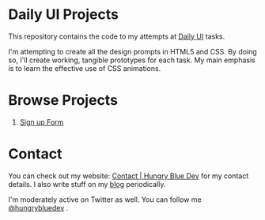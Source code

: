 # Daily UI Projects

This repository contains the code to my attempts at [Daily UI](https://www.dailyui.co/) tasks.

I\'m attempting to create all the design prompts in HTML5 and CSS. By doing so, I\'ll create working, tangible prototypes for each task. My main emphasis is to learn the effective use of CSS animations.

# Browse Projects

1. [Sign up Form](001-SignUp/)

# Contact

You can check out my website: [Contact | Hungry Blue Dev](https://hungrybluedev.in/contact) for my contact details. I also write stuff on my [blog](https://hungrybluedev.in/blog/) periodically.

I\'m moderately active on Twitter as well. You can follow me [\@hungrybluedev](https://twitter.com/hungrybluedev/) .
